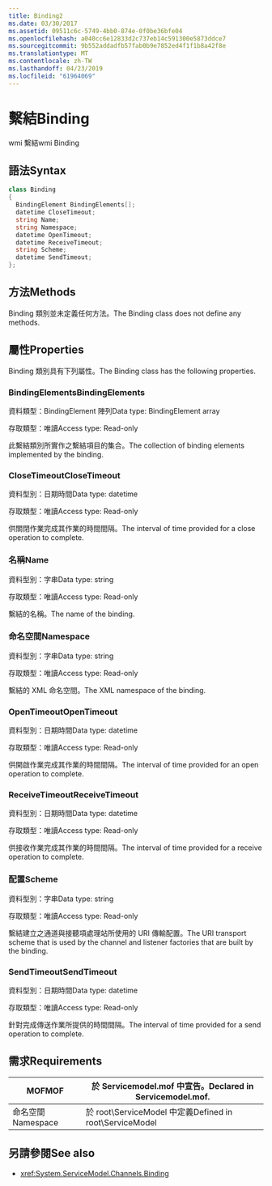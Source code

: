 ```yaml
---
title: Binding2
ms.date: 03/30/2017
ms.assetid: 09511c6c-5749-4bb0-874e-0f0be36bfe04
ms.openlocfilehash: a040cc6e12833d2c737eb14c591300e5873ddce7
ms.sourcegitcommit: 9b552addadfb57fab0b9e7852ed4f1f1b8a42f8e
ms.translationtype: MT
ms.contentlocale: zh-TW
ms.lasthandoff: 04/23/2019
ms.locfileid: "61964069"
---
```

# <a name="binding"></a><span data-ttu-id="d976e-102">繫結</span><span class="sxs-lookup"><span data-stu-id="d976e-102">Binding</span></span>
<span data-ttu-id="d976e-103">wmi 繫結</span><span class="sxs-lookup"><span data-stu-id="d976e-103">wmi Binding</span></span>  
  
## <a name="syntax"></a><span data-ttu-id="d976e-104">語法</span><span class="sxs-lookup"><span data-stu-id="d976e-104">Syntax</span></span>  
  
```csharp
class Binding  
{  
  BindingElement BindingElements[];  
  datetime CloseTimeout;  
  string Name;  
  string Namespace;  
  datetime OpenTimeout;  
  datetime ReceiveTimeout;  
  string Scheme;  
  datetime SendTimeout;  
};  
```  
  
## <a name="methods"></a><span data-ttu-id="d976e-105">方法</span><span class="sxs-lookup"><span data-stu-id="d976e-105">Methods</span></span>  
 <span data-ttu-id="d976e-106">Binding 類別並未定義任何方法。</span><span class="sxs-lookup"><span data-stu-id="d976e-106">The Binding class does not define any methods.</span></span>  
  
## <a name="properties"></a><span data-ttu-id="d976e-107">屬性</span><span class="sxs-lookup"><span data-stu-id="d976e-107">Properties</span></span>  
 <span data-ttu-id="d976e-108">Binding 類別具有下列屬性。</span><span class="sxs-lookup"><span data-stu-id="d976e-108">The Binding class has the following properties.</span></span>  
  
### <a name="bindingelements"></a><span data-ttu-id="d976e-109">BindingElements</span><span class="sxs-lookup"><span data-stu-id="d976e-109">BindingElements</span></span>  
 <span data-ttu-id="d976e-110">資料類型：BindingElement 陣列</span><span class="sxs-lookup"><span data-stu-id="d976e-110">Data type: BindingElement array</span></span>  
  
 <span data-ttu-id="d976e-111">存取類型：唯讀</span><span class="sxs-lookup"><span data-stu-id="d976e-111">Access type: Read-only</span></span>  
  
 <span data-ttu-id="d976e-112">此繫結類別所實作之繫結項目的集合。</span><span class="sxs-lookup"><span data-stu-id="d976e-112">The collection of binding elements implemented by the binding.</span></span>  
  
### <a name="closetimeout"></a><span data-ttu-id="d976e-113">CloseTimeout</span><span class="sxs-lookup"><span data-stu-id="d976e-113">CloseTimeout</span></span>  
 <span data-ttu-id="d976e-114">資料型別：日期時間</span><span class="sxs-lookup"><span data-stu-id="d976e-114">Data type: datetime</span></span>  
  
 <span data-ttu-id="d976e-115">存取類型：唯讀</span><span class="sxs-lookup"><span data-stu-id="d976e-115">Access type: Read-only</span></span>  
  
 <span data-ttu-id="d976e-116">供關閉作業完成其作業的時間間隔。</span><span class="sxs-lookup"><span data-stu-id="d976e-116">The interval of time provided for a close operation to complete.</span></span>  
  
### <a name="name"></a><span data-ttu-id="d976e-117">名稱</span><span class="sxs-lookup"><span data-stu-id="d976e-117">Name</span></span>  
 <span data-ttu-id="d976e-118">資料型別：字串</span><span class="sxs-lookup"><span data-stu-id="d976e-118">Data type: string</span></span>  
  
 <span data-ttu-id="d976e-119">存取類型：唯讀</span><span class="sxs-lookup"><span data-stu-id="d976e-119">Access type: Read-only</span></span>  
  
 <span data-ttu-id="d976e-120">繫結的名稱。</span><span class="sxs-lookup"><span data-stu-id="d976e-120">The name of the binding.</span></span>  
  
### <a name="namespace"></a><span data-ttu-id="d976e-121">命名空間</span><span class="sxs-lookup"><span data-stu-id="d976e-121">Namespace</span></span>  
 <span data-ttu-id="d976e-122">資料型別：字串</span><span class="sxs-lookup"><span data-stu-id="d976e-122">Data type: string</span></span>  
  
 <span data-ttu-id="d976e-123">存取類型：唯讀</span><span class="sxs-lookup"><span data-stu-id="d976e-123">Access type: Read-only</span></span>  
  
 <span data-ttu-id="d976e-124">繫結的 XML 命名空間。</span><span class="sxs-lookup"><span data-stu-id="d976e-124">The XML namespace of the binding.</span></span>  
  
### <a name="opentimeout"></a><span data-ttu-id="d976e-125">OpenTimeout</span><span class="sxs-lookup"><span data-stu-id="d976e-125">OpenTimeout</span></span>  
 <span data-ttu-id="d976e-126">資料型別：日期時間</span><span class="sxs-lookup"><span data-stu-id="d976e-126">Data type: datetime</span></span>  
  
 <span data-ttu-id="d976e-127">存取類型：唯讀</span><span class="sxs-lookup"><span data-stu-id="d976e-127">Access type: Read-only</span></span>  
  
 <span data-ttu-id="d976e-128">供開啟作業完成其作業的時間間隔。</span><span class="sxs-lookup"><span data-stu-id="d976e-128">The interval of time provided for an open operation to complete.</span></span>  
  
### <a name="receivetimeout"></a><span data-ttu-id="d976e-129">ReceiveTimeout</span><span class="sxs-lookup"><span data-stu-id="d976e-129">ReceiveTimeout</span></span>  
 <span data-ttu-id="d976e-130">資料型別：日期時間</span><span class="sxs-lookup"><span data-stu-id="d976e-130">Data type: datetime</span></span>  
  
 <span data-ttu-id="d976e-131">存取類型：唯讀</span><span class="sxs-lookup"><span data-stu-id="d976e-131">Access type: Read-only</span></span>  
  
 <span data-ttu-id="d976e-132">供接收作業完成其作業的時間間隔。</span><span class="sxs-lookup"><span data-stu-id="d976e-132">The interval of time provided for a receive operation to complete.</span></span>  
  
### <a name="scheme"></a><span data-ttu-id="d976e-133">配置</span><span class="sxs-lookup"><span data-stu-id="d976e-133">Scheme</span></span>  
 <span data-ttu-id="d976e-134">資料型別：字串</span><span class="sxs-lookup"><span data-stu-id="d976e-134">Data type: string</span></span>  
  
 <span data-ttu-id="d976e-135">存取類型：唯讀</span><span class="sxs-lookup"><span data-stu-id="d976e-135">Access type: Read-only</span></span>  
  
 <span data-ttu-id="d976e-136">繫結建立之通道與接聽項處理站所使用的 URI 傳輸配置。</span><span class="sxs-lookup"><span data-stu-id="d976e-136">The URI transport scheme that is used by the channel and listener factories that are built by the binding.</span></span>  
  
### <a name="sendtimeout"></a><span data-ttu-id="d976e-137">SendTimeout</span><span class="sxs-lookup"><span data-stu-id="d976e-137">SendTimeout</span></span>  
 <span data-ttu-id="d976e-138">資料型別：日期時間</span><span class="sxs-lookup"><span data-stu-id="d976e-138">Data type: datetime</span></span>  
  
 <span data-ttu-id="d976e-139">存取類型：唯讀</span><span class="sxs-lookup"><span data-stu-id="d976e-139">Access type: Read-only</span></span>  
  
 <span data-ttu-id="d976e-140">針對完成傳送作業所提供的時間間隔。</span><span class="sxs-lookup"><span data-stu-id="d976e-140">The interval of time provided for a send operation to complete.</span></span>  
  
## <a name="requirements"></a><span data-ttu-id="d976e-141">需求</span><span class="sxs-lookup"><span data-stu-id="d976e-141">Requirements</span></span>  
  
|<span data-ttu-id="d976e-142">MOF</span><span class="sxs-lookup"><span data-stu-id="d976e-142">MOF</span></span>|<span data-ttu-id="d976e-143">於 Servicemodel.mof 中宣告。</span><span class="sxs-lookup"><span data-stu-id="d976e-143">Declared in Servicemodel.mof.</span></span>|  
|---------|-----------------------------------|  
|<span data-ttu-id="d976e-144">命名空間</span><span class="sxs-lookup"><span data-stu-id="d976e-144">Namespace</span></span>|<span data-ttu-id="d976e-145">於 root\ServiceModel 中定義</span><span class="sxs-lookup"><span data-stu-id="d976e-145">Defined in root\ServiceModel</span></span>|  
  
## <a name="see-also"></a><span data-ttu-id="d976e-146">另請參閱</span><span class="sxs-lookup"><span data-stu-id="d976e-146">See also</span></span>

- <xref:System.ServiceModel.Channels.Binding>
